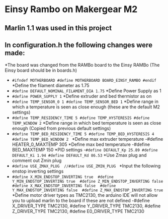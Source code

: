 # Einsy Rambo on Makergear M2
## Marlin 1.1 was used in this project 
## In configuration.h the following changes were made:
  *The board was changed from the RAMBo board to the Einsy RAMBo (The Einsy board should be in boards.h) 
   - ``` #ifndef MOTHERBOARD #define MOTHERBOARD BOARD_EINSY_RAMBO #endif ```
  *Define the filament diameter as 1.75 
   - ``` #define DEFAULT_NOMINAL_FILAMENT_DIA 1.75 ```
  *Define Power Supply as 1
   - ``` #define POWER_SUPPLY 1 ```
  *Define extruder and bed thermistor as on
   - ``` #define TEMP_SENSOR_0 1 #define TEMP_SENSOR_BED 1 ```
  *Define range in which a temperature is seen as close enough (these are the default M2 settings)
   - ``` #define TEMP_RESIDENCY_TIME 5 #define TEMP_HYSTERESIS #define TEMP_WINDOW 2 ```
  *Define range in which bed temperature is seen as close enough (Copied from previous default settings)
   - ```#define TEMP_BED_RESIDENCY_TIME 5 #define TEMP_BED_HYSTERESIS 4 #define TEMP_BED_WINDOW 2 ```
  *Define max extruder temperature
   -#define HEATER_0_MAXTEMP 305
  *Define max bed temperature
   -#define BED_MAXTEMP 150
  *PID settings
   -``` #define DEFAULT_Kp 25.89 #define DEFAULT_Ki 1.94 #define DEFAULT_Kd 86.53 ```
  *Use Zmax plug and comment out Zmin plug
   - ```#define USE_ZMAX_PLUG  //#define USE_ZMIN_PLUG ``` 
  *Input the following enstop inverting settings
   - ```#define X_MIN_ENDSTOP_INVERTING true  #define Y_MIN_ENDSTOP_INVERTING true  #define Z_MIN_ENDSTOP_INVERTING false  #define X_MAX_ENDSTOP_INVERTING false  #define Y_MAX_ENDSTOP_INVERTING false  #define Z_MAX_ENDSTOP_INVERTING true ```       
  *Define motor driver types as TMC2130, the arduino IDE will not allow you to upload marlin to the board if these are not defined
   -#define X_DRIVER_TYPE TMC2130, #define Y_DRIVER_TYPE TMC2130, #define Z_DRIVER_TYPE TMC2130, #define E0_DRIVER_TYPE TMC2130
   
